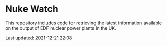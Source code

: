 # Nuke Watch

This repository includes code for retrieving the latest information available on the output of EDF nuclear power plants in the UK.

Last updated: 2021-12-21 22:08
